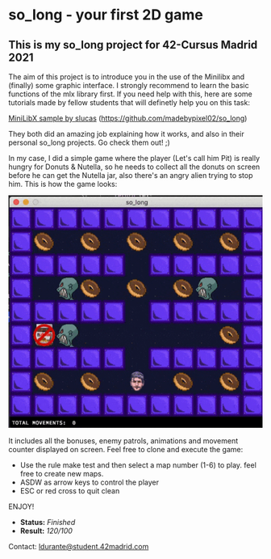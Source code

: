 # so_long - your first 2D game #

## This is my so_long project for 42-Cursus Madrid 2021 ##

The aim of this project is to introduce you in the use of the Minilibx and (finally) some graphic interface.
I strongly recommend to learn the basic functions of the mlx library first.
If you need help with this, here are some tutorials made by fellow students that will definetly help you on this task:

  [MiniLibX sample by slucas](https://github.com/S-LucasSerrano/miniLibX_sample)
  (https://github.com/madebypixel02/so_long)

They both did an amazing job explaining how it works, and also in their personal so_long projects. Go check them out! ;)

In my case, I did a simple game where the player (Let's call him Pit) is really hungry for Donuts & Nutella, so he needs to collect
all the donuts on screen before he can get the Nutella jar, also there's an angry alien trying to stop him.
This is how the game looks:

  ![preview](https://github.com/durantecode/42-Cursus/blob/master/c-projects/so_long/preview.gif)

It includes all the bonuses, enemy patrols, animations and movement counter displayed on screen.
Feel free to clone and execute the game:

  - Use the rule make test and then select a map number (1-6) to play. feel free to create new maps.
  - ASDW as arrow keys to control the player
  - ESC or red cross to quit clean

ENJOY!

- **Status:** *Finished*
- **Result:** *120/100*

Contact: ldurante@student.42madrid.com
